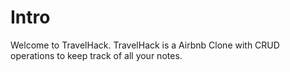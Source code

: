 # Intro
Welcome to TravelHack. TravelHack is a Airbnb Clone with CRUD operations to keep track of all your notes. 
